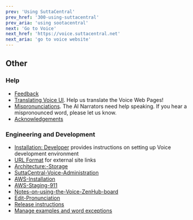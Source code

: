 ```yaml
---
prev: 'Using SuttaCentral'
prev_href: '300-using-suttacentral'
prev_aria: 'using sootacentral'
next: 'Go to Voice'
next_href: 'https://voice.suttacentral.net'
next_aria: 'go to voice website'
---
```

## Other

### Help
* <a href="https://discourse.suttacentral.net/tags/sc-voice" target="_blank">Feedback</a>
* [Translating Voice UI](/sc-voice/en/401-translating-voice-ui). Help us translate the Voice Web Pages!
* [Mispronunciations](/sc-voice/en/401-mispronunciations). The AI Narrators need help speaking. If you hear a mispronounced word, please let us know.
* [Acknowledgements](/sc-voice/en/401-acknowledgements)

### Engineering and Development
* [Installation: Developer](/sc-voice/en/490-dev-install) provides instructions on setting up Voice development environment
* [URL Format](/sc-voice/en/490-url-format) for external site links
* [Architecture:-Storage](/sc-voice/en/490-arch-storage)
* [SuttaCentral-Voice-Administration](/sc-voice/en/490-scv-admin)
* [AWS-Installation](/sc-voice/en/490-aws-install)
* [AWS-Staging-911](/sc-voice/en/490-aws-staging-911)
* [Notes-on-using-the-Voice-ZenHub-board](/sc-voice/en/490-zenhub)
* [Edit-Pronunciation](/sc-voice/en/401-edit-pronunciation)
* [Release instructions](/sc-voice/en/490-release)
* [Manage examples and word exceptions](/sc-voice/en/490-examples-exceptions)


